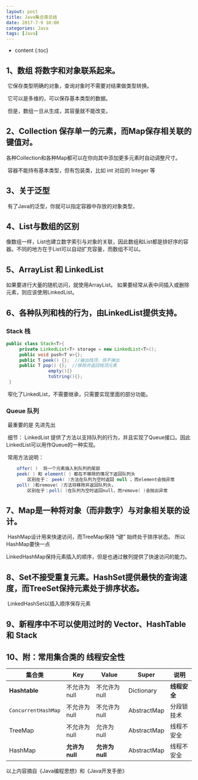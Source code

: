 ```yaml
---
layout: post
title: Java集合类总结
date: 2017-7-9 10:00
categories: Java
tags: [Java]
---
```


* content
{:toc}
## 1、数组 将数字和对象联系起来。

​    它保存类型明确的对象，查询对象时不需要对结果做类型转换。

​    它可以是多维的，可以保存基本类型的数据。

​    但是，数组一旦从生成，其容量就不能改变。

## 2、Collection 保存单一的元素，而Map保存相关联的键值对。

​    各种Collection和各种Map都可以在你向其中添加更多元素时自动调整尺寸。

​    容器不能持有基本类型，但有包装类，比如 int 对应的 Integer 等

## 3、关于泛型

​      有了Java的泛型，你就可以指定容器中存放的对象类型，

## 4、List与数组的区别

像数组一样，List也建立数字索引与对象的关联，因此数组和List都是排好序的容器。不同的地方在于List可以自动扩充容量，而数组不可以。

## 5、ArrayList 和 LinkedList

如果要进行大量的随机访问，就使用ArrayList。  如果要经常从表中间插入或删除元素，则应该使用LinkedList。

## 6、各种队列和栈的行为，由LinkedList提供支持。

###    Stack 栈

   ```java
 public class Stack<T>{   
        private LinkedList<T> storage = new LinkedList<T>();
        public void push<T v>{};
        public T peek() {};  //输出栈顶，但不弹出
        public T pop() {};  //移除并返回栈顶元素
                   empty(){}
                   toString(){};
    }
   ```



​    窄化了LinkedList，不需要继承，只需要实现里面的部分功能。

###  Queue 队列

​     最重要的是 先进先出

​    细节： LinkedList 提供了方法以支持队列的行为，并且实现了Queue接口。因此LinkedList可以用作Queue的一种实现。

​    常用方法说明：

```java
	offer( )  将一个元素插入到队列的尾部
    peek( ) 和 element( ) 都在不移除的情况下返回队列头
        区别在于： peek( )方法在队列为空时返回 null ，而element会抛异常
    poll( )和remove( )方法将移除并返回队列头，
        区别在于：poll( )在队列为空时返回null，而remove( )会抛出异常
```





## 7、Map是一种将对象（而非数字）与对象相关联的设计。 

​    HashMap设计用来快速访问，而TreeMap保持 “键” 始终处于排序状态。  所以HashMap要快一点

​    LinkedHashMap保持元素插入的顺序，但是也通过散列提供了快速访问的能力。

## 8、Set不接受重复元素。HashSet提供最快的查询速度，而TreeSet保持元素处于排序状态。

​    LinkedHashSet以插入顺序保存元素

## 9、新程序中不可以使用过时的 Vector、HashTable 和 Stack

## 10、附：常用集合类的 线程安全性

| 集合类                 | Key          | Value        | Super       | 说明       |
| ------------------- | ------------ | ------------ | ----------- | -------- |
| **Hashtable**       | 不允许为 null    | 不允许为 null    | Dictionary  | **线程安全** |
| `ConcurrentHashMap` | 不允许为 null    | 不允许为 null    | AbstractMap | 分段锁技术    |
| TreeMap             | 不允许为 null    | 允许为 null     | AbstractMap | 线程不安全    |
| HashMap             | **允许为 null** | **允许为 null** | AbstractMap | 线程不安全    |

以上内容摘自《Java编程思想》和《Java开发手册》